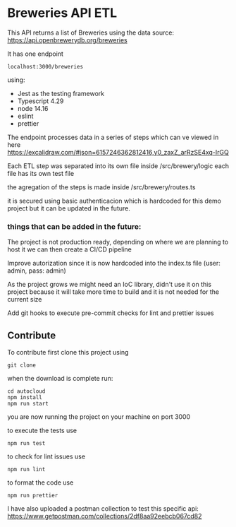 # Breweries API ETL

This API returns a list of Breweries using the data source: https://api.openbrewerydb.org/breweries

It has one endpoint

```
localhost:3000/breweries
```

using:

- Jest as the testing framework
- Typescript 4.29
- node 14.16
- eslint
- prettier

The endpoint processes data in a series of steps which can ve viewed in here
https://excalidraw.com/#json=6157246362812416,y0_zaxZ_arRzSE4xq-IrGQ

Each ETL step was separated into its own file inside /src/brewery/logic
each file has its own test file

the agregation of the steps is made inside /src/brewery/routes.ts

it is secured using basic authenticacion which is hardcoded for this demo project but it can be updated in the future.

### things that can be added in the future:

The project is not production ready, depending on where we are planning to host it we can then create a CI/CD pipeline

Improve autorization since it is now hardcoded into the index.ts file (user: admin, pass: admin)

As the project grows we might need an IoC library, didn't use it on this project because it will take more time to build and it is not needed for the current size

Add git hooks to execute pre-commit checks for lint and prettier issues

## Contribute

To contribute first clone this project using

```
git clone
```

when the download is complete run:

```
cd autocloud
npm install
npm run start
```

you are now running the project on your machine on port 3000

to execute the tests use

```
npm run test
```

to check for lint issues use

```
npm run lint
```

to format the code use

```
npm run prettier
```

I have also uploaded a postman collection to test this specific api:
https://www.getpostman.com/collections/2df8aa92eebcb067cd82
